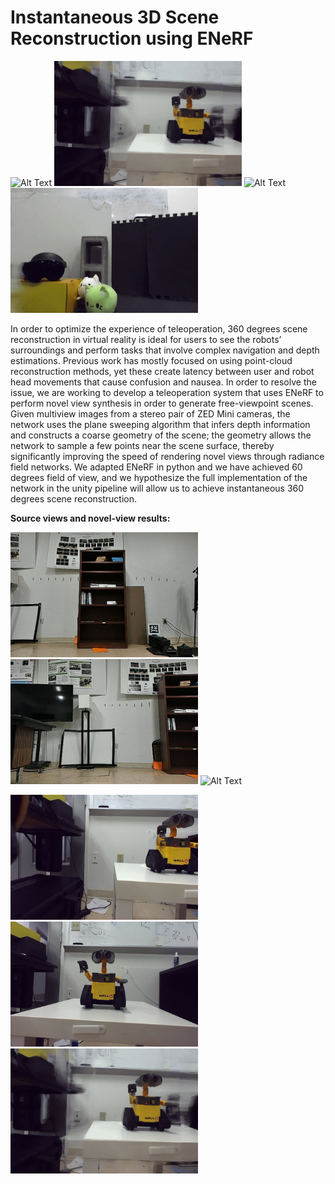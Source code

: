 
# Instantaneous 3D Scene Reconstruction using ENeRF



<img src="armcam.gif" alt="Alt Text" width="300" height="200">  <img src="walle.gif" alt="Alt Text" width="300" height="200"> <img src="santa.gif" alt="Alt Text" width="300" height="200"> <img src="bunnies.gif" alt="Alt Text" width="300" height="200">

In order to optimize the experience of teleoperation, 360 degrees scene reconstruction in virtual reality is ideal for users to see the robots’ surroundings and perform tasks that involve complex navigation and depth estimations. Previous work has mostly focused on using point-cloud reconstruction methods, yet these create latency between user and robot head movements that cause confusion and nausea. In order to resolve the issue, we are working to develop a teleoperation system that uses ENeRF to perform novel view synthesis in order to generate free-viewpoint scenes. Given multiview images from a stereo pair of ZED Mini cameras, the network uses the plane sweeping algorithm that infers depth information and constructs a coarse geometry of the scene; the geometry allows the network to sample a few points near the scene surface, thereby significantly improving the speed of rendering novel views through radiance field networks. We adapted ENeRF in python and we have achieved 60 degrees field of view, and we hypothesize the full implementation of the network in the unity pipeline will allow us to achieve instantaneous 360 degrees scene reconstruction.                                                                                                                                   

**Source views and novel-view results:**

<img src="-0.67.jpg" alt="Alt Text" width="300" height="200">  <img src="0.67.jpg" alt="Alt Text" width="300" height="200"> <img src="armcam.gif" alt="Alt Text" width="300" height="200"> 

<img src="demo_wall3_src2.png" alt="Alt Text" width="300" height="200">  <img src="demo_walle_src1.png" alt="Alt Text" width="300" height="200">     <img src="walle.gif" alt="Alt Text" width="300" height="200">

